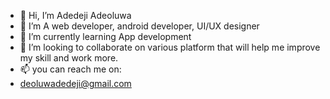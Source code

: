 - 👋 Hi, I’m Adedeji Adeoluwa
- 👀 I’m A web developer, android developer, UI/UX designer
- 🌱 I’m currently learning App development
- 💞️ I’m looking to collaborate on various platform that will help me improve my skill and work more.
- 📫 you can reach me on:
- deoluwadedeji@gmail.com

<!---
adeoluwajohn01/adeoluwajohn01 is a ✨ special ✨ repository because its `README.md` (this file) appears on your GitHub profile.
You can click the Preview link to take a look at your changes.
--->

